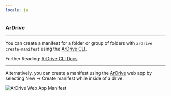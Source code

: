 ```yaml
---
locale: ja
---
```

### ArDrive

---

You can create a manifest for a folder or group of folders with `ardrive create-manifest` using the [ArDrive CLI](https://github.com/ardriveapp/ardrive-cli).

Further Reading: [ArDrive CLI Docs](https://github.com/ardriveapp/ardrive-cli)

---

Alternatively, you can create a manifest using the [ArDrive](https://ardrive.io) web app by selecting New → Create manifest while inside of a drive.

![ArDrive Web App Manifest](~@source/images/ardrive-manifests.png)
